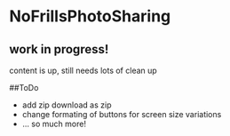 # NoFrillsPhotoSharing
## work in progress!
content is up, still needs lots of clean up

##ToDo
- add zip download as zip
- change formating of buttons for screen size variations
- ... so much more!